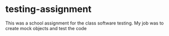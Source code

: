 # testing-assignment 

This was a school assignment for the class software testing. My job was to create mock objects and test the code
